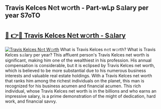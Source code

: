 ## Travis Kelces N𝚎t w𝚘rth - Part-wLp S𝚊lary per year S7oTO

# <h2><a href="http://gc1ddz2.nevu.top/?p=Travis+Kelces">🔗 👉🔴 Travis Kelces N𝚎t w𝚘rth - S𝚊lary</a></h2>

[![Travis Kelces N𝚎t W𝚘rth](https://i.imgur.com/Oavwk0R.jpeg)](http://gc1ddz2.nevu.top/?p=Travis+Kelces)
What is Travis Kelces n𝚎t w𝚘rth? What is Travis Kelces s𝚊lary per year?
This affluent person's Travis Kelces net worth is significant, making him one of the wealthiest in his profession. His annual compensation is considerable, but it is eclipsed by Travis Kelces net worth, which is believed to be more substantial due to his numerous business interests and valuable real estate holdings. With a Travis Kelces net worth that ranks him among the richest individuals on the planet, this man is recognized for his business acumen and financial acumen. This rich individual, whose Travis Kelces net worth is in the billions and who earns an impressive salary, is a prime demonstration of the might of dedication, hard work, and financial savvy.
